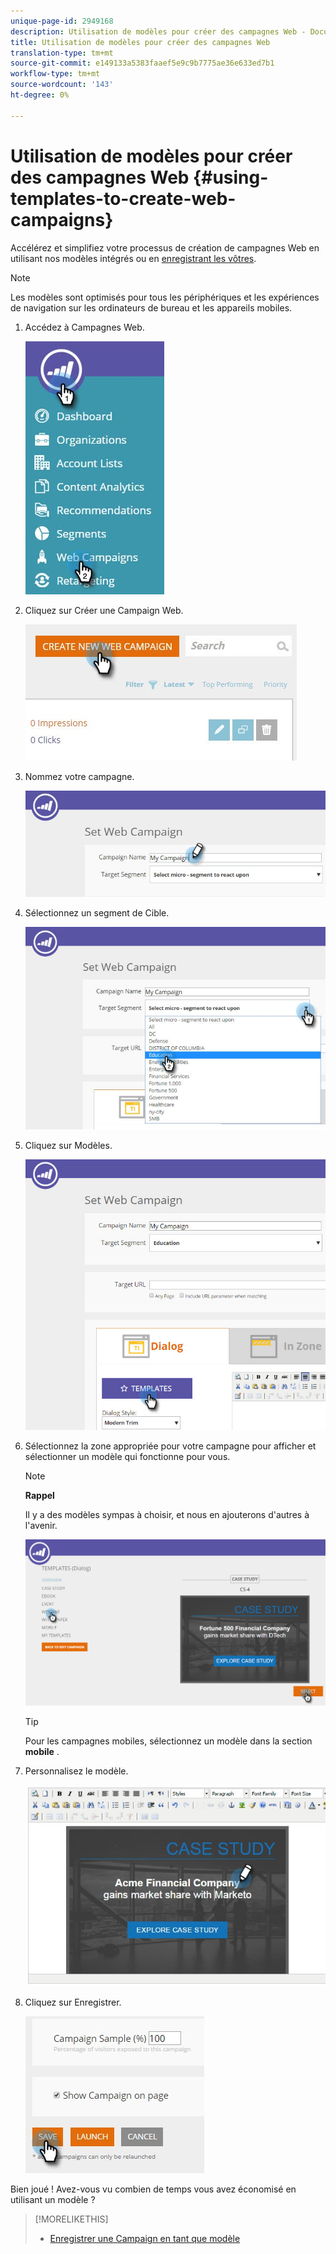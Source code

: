 ```yaml
---
unique-page-id: 2949168
description: Utilisation de modèles pour créer des campagnes Web - Documents marketing - Documentation sur les produits
title: Utilisation de modèles pour créer des campagnes Web
translation-type: tm+mt
source-git-commit: e149133a5383faaef5e9c9b7775ae36e633ed7b1
workflow-type: tm+mt
source-wordcount: '143'
ht-degree: 0%

---
```



# Utilisation de modèles pour créer des campagnes Web {#using-templates-to-create-web-campaigns}

Accélérez et simplifiez votre processus de création de campagnes Web en utilisant nos modèles intégrés ou en [enregistrant les vôtres](save-your-campaign-as-a-template.md).

>[!NOTE]
>
>Les modèles sont optimisés pour tous les périphériques et les expériences de navigation sur les ordinateurs de bureau et les appareils mobiles.

1. Accédez à Campagnes Web.

   ![](assets/web-campaigns-hand.jpg)

1. Cliquez sur Créer une Campaign Web.

   ![](assets/create-new-web-campaign-create-hand.jpg)

1. Nommez votre campagne.

   ![](assets/set-web-campaign-my-campaign-hand.jpg)

1. Sélectionnez un segment de Cible.

   ![](assets/set-web-campaign-education.jpg)

1. Cliquez sur Modèles.

   ![](assets/templates.png)

1. Sélectionnez la zone appropriée pour votre campagne pour afficher et sélectionner un modèle qui fonctionne pour vous.

   >[!NOTE]
   >
   >**Rappel**
   >
   >Il y a des modèles sympas à choisir, et nous en ajouterons d&#39;autres à l&#39;avenir.

   ![](assets/select.png)

   >[!TIP]
   >
   >Pour les campagnes mobiles, sélectionnez un modèle dans la section **mobile** .

1. Personnalisez le modèle.

   ![](assets/customize-template.jpg)

1. Cliquez sur Enregistrer.

   ![](assets/click-save-hand.jpg)

Bien joué ! Avez-vous vu combien de temps vous avez économisé en utilisant un modèle ?

>[!MORELIKETHIS]
>
>* [Enregistrer une Campaign en tant que modèle](save-your-campaign-as-a-template.md)

>




